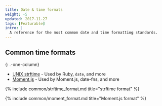 ```yaml
---
title: Date & time formats
weight: -5
updated: 2017-11-27
tags: [Featurable]
intro: |
  A reference for the most common date and time formatting standards.
---
```


## Common time formats
{: .-one-column}

- [UNIX strftime](./strftime) - Used by Ruby, `date`, and more
- [Moment.js](./moment#formatting) - Used by Moment.js, date-fns, and more

{% include common/strftime_format.md title="strftime format" %}

{% include common/moment_format.md title="Moment.js format" %}
